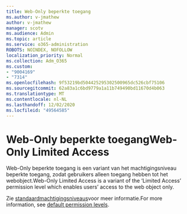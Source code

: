 ```yaml
---
title: Web-Only beperkte toegang
ms.author: v-jmathew
author: v-jmathew
manager: scotv
ms.audience: Admin
ms.topic: article
ms.service: o365-administration
ROBOTS: NOINDEX, NOFOLLOW
localization_priority: Normal
ms.collection: Adm_O365
ms.custom:
- "9004169"
- "7314"
ms.openlocfilehash: 9f53219bd504425295302500965dc526cbf75106
ms.sourcegitcommit: 62a83a1c6bd9779a1a11b749490bd11670d4b063
ms.translationtype: MT
ms.contentlocale: nl-NL
ms.lasthandoff: 12/02/2020
ms.locfileid: "49564585"
---
```

# <a name="web-only-limited-access"></a><span data-ttu-id="db205-102">Web-Only beperkte toegang</span><span class="sxs-lookup"><span data-stu-id="db205-102">Web-Only Limited Access</span></span>

<span data-ttu-id="db205-103">Web-Only beperkte toegang is een variant van het machtigingsniveau beperkte toegang, zodat gebruikers alleen toegang hebben tot het webobject.</span><span class="sxs-lookup"><span data-stu-id="db205-103">Web-Only Limited Access is a variant of the ‘Limited Access’ permission level which enables users’ access to the web object only.</span></span>

<span data-ttu-id="db205-104">Zie [standaardmachtigingsniveaus](https://docs.microsoft.com/sharepoint/understanding-permission-levels#default-permission-levels)voor meer informatie.</span><span class="sxs-lookup"><span data-stu-id="db205-104">For more information, see [default permission levels](https://docs.microsoft.com/sharepoint/understanding-permission-levels#default-permission-levels).</span></span>
